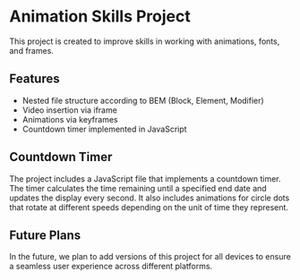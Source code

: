 # Animation Skills Project

This project is created to improve skills in working with animations, fonts, and frames.

## Features

- Nested file structure according to BEM (Block, Element, Modifier)
- Video insertion via iframe
- Animations via keyframes
- Countdown timer implemented in JavaScript

## Countdown Timer

The project includes a JavaScript file that implements a countdown timer. The timer calculates the time remaining until a specified end date and updates the display every second. It also includes animations for circle dots that rotate at different speeds depending on the unit of time they represent.

## Future Plans

In the future, we plan to add versions of this project for all devices to ensure a seamless user experience across different platforms.